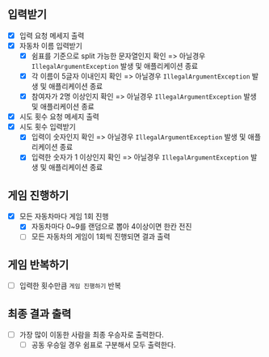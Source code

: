 ## 입력받기
- [x] 입력 요청 메세지 출력
- [x] 자동차 이름 입력받기
  - [x] 쉼표를 기준으로 split 가능한 문자열인지 확인 => 아닐경우 `IllegalArgumentException` 발생 및 애플리케이션 종료
  - [x] 각 이름이 5글자 이내인지 확인 => 아닐경우 `IllegalArgumentException` 발생 및 애플리케이션 종료
  - [x] 참여자가 2명 이상인지 확인 => 아닐경우 `IllegalArgumentException` 발생 및 애플리케이션 종료
- [x] 시도 횟수 요청 메세지 출력
- [x] 시도 횟수 입력받기
  - [x] 입력이 숫자인지 확인 => 아닐경우 `IllegalArgumentException` 발생 및 애플리케이션 종료
  - [x] 입력한 숫자가 1 이상인지 확인 => 아닐경우 `IllegalArgumentException` 발생 및 애플리케이션 종료

## 게임 진행하기
- [x] 모든 자동차마다 게임 1회 진행
  - [x] 자동차마다 0~9를 랜덤으로 뽑아 4이상이면 한칸 전진
  - [ ] 모든 자동차의 게임이 1회씩 진행되면 결과 출력

## 게임 반복하기
- [ ] 입력한 횟수만큼 `게임 진행하기` 반복

## 최종 결과 출력
- [ ] 가장 많이 이동한 사람을 최종 우승자로 출력한다.
  - [ ] 공동 우승일 경우 쉼표로 구분해서 모두 출력한다.